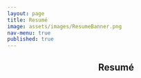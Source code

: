 ```yaml
---
layout: page
title: Resumé
image: assets/images/ResumeBanner.png
nav-menu: true
published: true
---
```

<link rel="stylesheet" href="{{ '/assets/css/main.css' | relative_url }}">

<!-- Main -->
<div id="main" class="alt">

<!-- One -->
<section id="one">
	<div class="inner">
		<header class="major">
			<h1>Resumé</h1>
		</header>
<head>
    <meta charset="UTF-8">
    <meta name="viewport" content="width=device-width, initial-scale=1.0">
    <title>Resume</title>
    <style>
      
    </style>
</head>
<body>
    <div class="resume-section">
        <h2>Education</h2>
        <p><strong>High School:</strong> Completed up to sophomore year (2017)</p>
        <p><strong>Portland Community College (PCC):</strong> 2017-2020</p>
        <p><strong>Portland State University (PSU):</strong> 2020-2022 - Earned a B.S. in Mathematics</p>
    </div>
    <div class="resume-section">
        <h2>Actuarial Science</h2>
        <p><strong>VEE Requirements:</strong> Most are completed</p>
        <p><strong>Exam P:</strong> Successfully passed in January 2022</p>
    </div>
    <div class="resume-section">
        <h2>Work Experience</h2>
        <h3>Amazon Warehouse Associate</h3>
        <p><strong>Start Date:</strong> [To be added]</p>
        <p><strong>End Date:</strong> [To be added]</p>
        <p class="role-description">Role: Managed grocery selection and packing at an Amazon Fresh warehouse, adapting to additional responsibilities.</p>
        
        <h3>Math Tutor at Mathnasium Lake Oswego</h3>
        <p><strong>Start Date:</strong> [To be added]</p>
        <p><strong>End Date:</strong> [To be added]</p>
        <p class="role-description">Role: Assisted students with math, communicated concepts effectively, and built a positive rapport with students and colleagues.</p>

        <h3>Routeware</h3>
        <h3>Data Analyst</h3>
        <p>June 2022 - February 2024</p>
        <p class="role-description">Role: Focused on optimizing waste routes, involving analysis and preparation of client data for optimization projects.</p>

        <h3>Associate QA Engineer - P1</h3>
        <p>February 2024 - Present</p>
        <p class="role-description">Role: Developed and executed test plans, applying automated and manual testing techniques to ensure software quality.</p>
    </div>
<div class="resume-section">
    <h2>Skills</h2>
    <h3>Technical Skills</h3>
    <ul>
        <li><strong>Python:</strong> Intermediate proficiency with libraries including NumPy, pandas, and Matplotlib</li>
        <li><strong>C#:</strong> Intermediate knowledge, experience with Specflow, Winforms applications, and MS Test framework</li>
        <li><strong>Linux:</strong> Comfortable working with Linux environments</li>
        <li><strong>Microsoft Office/Google Drive Suites:</strong> Proficient with productivity software</li>
        <li><strong>HTML/CSS:</strong> Basic understanding of web development principles</li>
        <li><strong>Jekyll:</strong> Familiarity with Jekyll static site generator for creating and managing websites<em> (This site was built using Jekyll, HTML, and CSS.) </em></li>
    </ul>
    <h3>Personal Attributes</h3>
    <ul>
        <li><strong>Fast Learner:</strong> Quickly adapts to new technologies and workflows</li>
        <li><strong>Creative:</strong> Able to think outside the box and propose innovative solutions</li>
        <li><strong>Problem Solver:</strong> Skilled at troubleshooting and resolving complex issues</li>
        <li><strong>Insatiable Curiosity:</strong> Continuously seeking new knowledge and skills</li>
    </ul>
</div>

</body>
